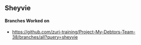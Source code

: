 


## Sheyvie
#### Branches Worked on <br/>
- https://github.com/zuri-training/Project-My-Debtors-Team-38/branches/all?query=sheyvie


